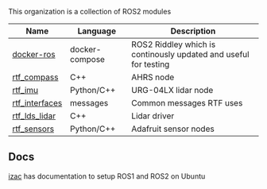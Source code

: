 This organization is a collection of ROS2 modules

| Name                | Language       | Description |
|---------------------|----------------|--------------------------------------------|
| [docker-ros][2]     | docker-compose | ROS2 Riddley which is continously updated and useful for testing
| [rtf_compass][1]    | C++            | AHRS node
| [rtf_imu][6]        | Python/C++     | URG-04LX lidar node
| [rtf_interfaces][3] | messages       | Common messages RTF uses
| [rtf_lds_lidar][4]  | C++            | Lidar driver
| [rtf_sensors][5]    | Python/C++     | Adafruit sensor nodes

[1]: https://github.com/RecklessTedsFunland/rtf_compass
[2]: https://github.com/RecklessTedsFunland/docker-ros
[3]: https://github.com/RecklessTedsFunland/rtf_interfaces
[4]: https://github.com/RecklessTedsFunland/rtf_lds_lidar
[5]: https://github.com/RecklessTedsFunland/rtf_sensors
[6]: https://github.com/RecklessTedsFunland/rtf_imu

## Docs

[izac](https://github.com/RecklessTedsFunland/izac/tree/master) has documentation to setup ROS1 and ROS2 on Ubuntu
